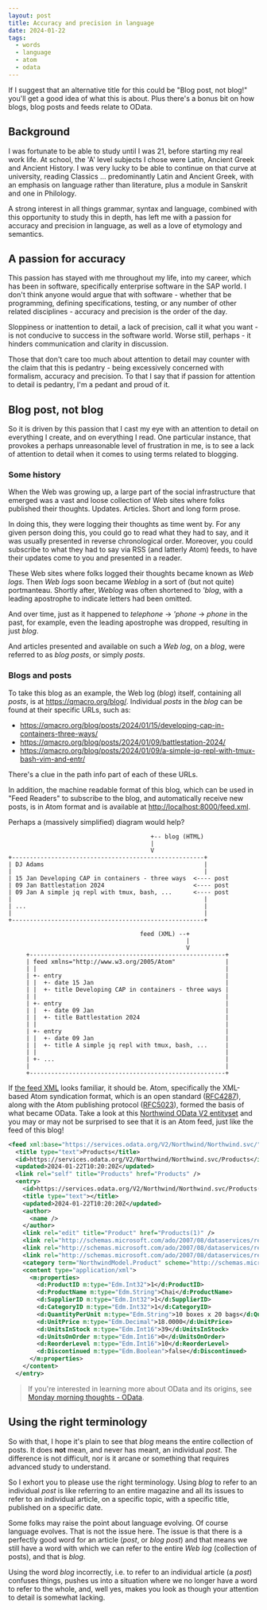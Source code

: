 ```yaml
---
layout: post
title: Accuracy and precision in language
date: 2024-01-22
tags:
  - words
  - language
  - atom
  - odata
---
```

If I suggest that an alternative title for this could be "Blog post, not blog!" you'll get a good idea of what this is about. Plus there's a bonus bit on how blogs, blog posts and feeds relate to OData.

## Background

I was fortunate to be able to study until I was 21, before starting my real work life. At school, the 'A' level subjects I chose were Latin, Ancient Greek and Ancient History. I was very lucky to be able to continue on that curve at university, reading Classics ... predominantly Latin and Ancient Greek, with an emphasis on language rather than literature, plus a module in Sanskrit and one in Philology.

A strong interest in all things grammar, syntax and language, combined with this opportunity to study this in depth, has left me with a passion for accuracy and precision in language, as well as a love of etymology and semantics.

## A passion for accuracy

This passion has stayed with me throughout my life, into my career, which has been in software, specifically enterprise software in the SAP world. I don't think anyone would argue that with software - whether that be programming, defining specifications, testing, or any number of other related disciplines - accuracy and precision is the order of the day.

Sloppiness or inattention to detail, a lack of precision, call it what you want - is not conducive to success in the software world. Worse still, perhaps - it hinders communication and clarity in discussion.

Those that don't care too much about attention to detail may counter with the claim that this is pedantry - being excessively concerned with formalism, accuracy and precision. To that I say that if passion for attention to detail is pedantry, I'm a pedant and proud of it.

## Blog post, not blog

So it is driven by this passion that I cast my eye with an attention to detail on everything I create, and on everything I read. One particular instance, that provokes a perhaps unreasonable level of frustration in me, is to see a lack of attention to detail when it comes to using terms related to blogging.

### Some history

When the Web was growing up, a large part of the social infrastructure that emerged was a vast and loose collection of Web sites where folks published their thoughts. Updates. Articles. Short and long form prose.

In doing this, they were logging their thoughts as time went by. For any given person doing this, you could go to read what they had to say, and it was usually presented in reverse chronological order. Moreover, you could subscribe to what they had to say via RSS (and latterly Atom) feeds, to have their updates come to you and presented in a reader.

These Web sites where folks logged their thoughts became known as _Web logs_. Then _Web logs_ soon became _Weblog_ in a sort of (but not quite) portmanteau. Shortly after, _Weblog_ was often shortened to _'blog_, with a leading apostrophe to indicate letters had been omitted.

And over time, just as it happened to _telephone_ -\> _'phone_ -\> _phone_ in the past, for example, even the leading apostrophe was dropped, resulting in just _blog_.

And articles presented and available on such a _Web log_, on a _blog_, were referred to as _blog posts_, or simply _posts_.

### Blogs and posts

To take this blog as an example, the Web log (_blog_) itself, containing all _posts_, is at <https://qmacro.org/blog/>. Individual _posts_ in the _blog_ can be found at their specific URLs, such as:

* <https://qmacro.org/blog/posts/2024/01/15/developing-cap-in-containers-three-ways/>
* <https://qmacro.org/blog/posts/2024/01/09/battlestation-2024/>
* <https://qmacro.org/blog/posts/2024/01/09/a-simple-jq-repl-with-tmux-bash-vim-and-entr/>

There's a clue in the path info part of each of these URLs.

In addition, the machine readable format of this blog, which can be used in "Feed Readers" to subscribe to the blog, and automatically receive new posts, is in Atom format and is available at <http://localhost:8000/feed.xml>.

Perhaps a (massively simplified) diagram would help?

```text
                                        +-- blog (HTML)
                                        |
                                        V
+------------------------------------------------------+
| DJ Adams                                             |
|                                                      |
| 15 Jan Developing CAP in containers - three ways  <---- post
| 09 Jan Battlestation 2024                         <---- post
| 09 Jan A simple jq repl with tmux, bash, ...      <---- post
|                                                      |
| ...                                                  |
|                                                      |
+------------------------------------------------------+

                                     feed (XML) --+
                                                  |
                                                  V
     +-------------------------------------------------------+
     | feed xmlns="http://www.w3.org/2005/Atom"              |
     | |                                                     |
     | +- entry                                              |
     | |  +- date 15 Jan                                     |
     | |  +- title Developing CAP in containers - three ways |
     | |                                                     |
     | +- entry                                              |
     | |  +- date 09 Jan                                     |
     | |  +- title Battlestation 2024                        |
     | |                                                     |
     | +- entry                                              |
     | |  +- date 09 Jan                                     |
     | |  +- title A simple jq repl with tmux, bash, ...     |
     | |                                                     |
     | +- ...                                                |
     |                                                       |
     +-------------------------------------------------------+
```

If [the feed XML](https://qmacro.org/feed.xml) looks familiar, it should be. Atom, specifically the XML-based Atom syndication format, which is an open standard ([RFC4287](https://datatracker.ietf.org/doc/html/rfc4287)), along with the Atom publishing protocol ([RFC5023](https://datatracker.ietf.org/doc/html/rfc5023)), formed the basis of what became OData. Take a look at this [Northwind OData V2 entityset](https://services.odata.org/V2/Northwind/Northwind.svc/Products) and you may or may not be surprised to see that it is an Atom feed, just like the feed of this blog!

```xml
<feed xml:base="https://services.odata.org/V2/Northwind/Northwind.svc/" xmlns:d="http://schemas.microsoft.com/ado/2007/08/dataservices" xmlns:m="http://schemas.microsoft.com/ado/2007/08/dataservices/metadata" xmlns="http://www.w3.org/2005/Atom">
  <title type="text">Products</title>
  <id>https://services.odata.org/V2/Northwind/Northwind.svc/Products</id>
  <updated>2024-01-22T10:20:20Z</updated>
  <link rel="self" title="Products" href="Products" />
  <entry>
    <id>https://services.odata.org/V2/Northwind/Northwind.svc/Products(1)</id>
    <title type="text"></title>
    <updated>2024-01-22T10:20:20Z</updated>
    <author>
      <name />
    </author>
    <link rel="edit" title="Product" href="Products(1)" />
    <link rel="http://schemas.microsoft.com/ado/2007/08/dataservices/related/Category" type="application/atom+xml;type=entry" title="Category" href="Products(1)/Category" />
    <link rel="http://schemas.microsoft.com/ado/2007/08/dataservices/related/Order_Details" type="application/atom+xml;type=feed" title="Order_Details" href="Products(1)/Order_Details" />
    <link rel="http://schemas.microsoft.com/ado/2007/08/dataservices/related/Supplier" type="application/atom+xml;type=entry" title="Supplier" href="Products(1)/Supplier" />
    <category term="NorthwindModel.Product" scheme="http://schemas.microsoft.com/ado/2007/08/dataservices/scheme" />
    <content type="application/xml">
      <m:properties>
        <d:ProductID m:type="Edm.Int32">1</d:ProductID>
        <d:ProductName m:type="Edm.String">Chai</d:ProductName>
        <d:SupplierID m:type="Edm.Int32">1</d:SupplierID>
        <d:CategoryID m:type="Edm.Int32">1</d:CategoryID>
        <d:QuantityPerUnit m:type="Edm.String">10 boxes x 20 bags</d:QuantityPerUnit>
        <d:UnitPrice m:type="Edm.Decimal">18.0000</d:UnitPrice>
        <d:UnitsInStock m:type="Edm.Int16">39</d:UnitsInStock>
        <d:UnitsOnOrder m:type="Edm.Int16">0</d:UnitsOnOrder>
        <d:ReorderLevel m:type="Edm.Int16">10</d:ReorderLevel>
        <d:Discontinued m:type="Edm.Boolean">false</d:Discontinued>
      </m:properties>
    </content>
  </entry>
```

> If you're interested in learning more about OData and its origins, see [Monday morning thoughts - OData](https://blogs.sap.com/2018/08/20/monday-morning-thoughts-odata/).

## Using the right terminology

So with that, I hope it's plain to see that _blog_ means the entire collection of posts. It does **not** mean, and never has meant, an individual _post_. The difference is not difficult, nor is it arcane or something that requires advanced study to understand.

So I exhort you to please use the right terminology. Using _blog_ to refer to an individual _post_ is like referring to an entire magazine and all its issues to refer to an individual article, on a specific topic, with a specific title, published on a specific date.

Some folks may raise the point about language evolving. Of course language evolves. That is not the issue here. The issue is that there is a perfectly good word for an article (_post_, or _blog post_) and that means we still have a word with which we can refer to the entire _Web log_ (collection of posts), and that is _blog_.

Using the word _blog_ incorrectly, i.e. to refer to an individual article (a _post_) confuses things, pushes us into a situation where we no longer have a word to refer to the whole, and, well yes, makes you look as though your attention to detail is somewhat lacking.
